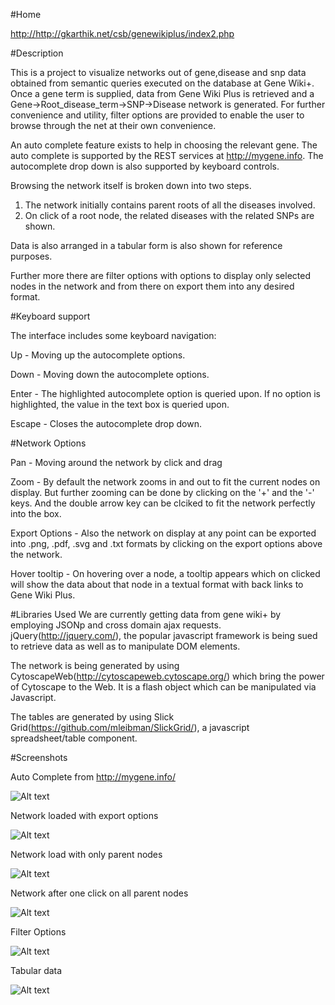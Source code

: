#Home

<http://http://gkarthik.net/csb/genewikiplus/index2.php>

#Description

This is a project to visualize networks out of gene,disease and snp data obtained from semantic queries executed on the database at Gene Wiki+.
Once a gene term is supplied, data from Gene Wiki Plus is retrieved and a Gene->Root_disease_term->SNP->Disease network is generated. For further convenience and utility, filter options are provided to enable the user to browse through the net at their own convenience. 

An auto complete feature exists to help in choosing the relevant gene. The auto complete is supported by the REST services at <http://mygene.info>. The autocomplete drop down is also supported by keyboard controls.

Browsing the network itself is broken down into two steps.

1. The network initially contains parent roots of all the diseases involved.
2. On click of a root node, the related diseases with the related SNPs are shown.

Data is also arranged in a tabular form is also shown for reference purposes. 

Further more there are filter options with options to display only selected nodes in the network and from there on export them into any desired format.

#Keyboard support

The interface includes some keyboard navigation:

Up - Moving up the autocomplete options.

Down - Moving down the autocomplete options.

Enter - The highlighted autocomplete option is queried upon. If no option is highlighted, the value in the text box is queried upon.

Escape - Closes the autocomplete drop down.

#Network Options

Pan - Moving around the network by click and drag

Zoom - By default the network zooms in and out to fit the current nodes on display. But further zooming can be done by clicking on the '+' and the '-' keys. And the double arrow key can be clciked to fit the network perfectly into the box.

Export Options - Also the network on display at any point can be exported into .png, .pdf, .svg and .txt formats by clicking on the export options above the network.

Hover tooltip - On hovering over a node, a tooltip appears which on clicked will show the data about that node in a textual format with back links to Gene Wiki Plus.

#Libraries Used
We are currently getting data from gene wiki+ by employing JSONp and cross domain ajax requests. jQuery(<http://jquery.com/>), the popular javascript framework is being sued to retrieve data as well as to manipulate DOM elements.

The network is being generated by using CytoscapeWeb(<http://cytoscapeweb.cytoscape.org/>) which bring the power of Cytoscape to the Web. It is a flash object which can be manipulated via Javascript.

The tables are generated by using Slick Grid(<https://github.com/mleibman/SlickGrid/>), a javascript spreadsheet/table component.

#Screenshots

Auto Complete from <http://mygene.info/> 

![Alt text](http://gkarthik.net/csb/genewikiplus/readme_images/dropdown.jpg "Auto Complete") 

Network loaded with export options

![Alt text](http://gkarthik.net/csb/genewikiplus/readme_images/loaded_network.jpg "Loaded network")

Network load with only parent nodes

![Alt text](http://gkarthik.net/csb/genewikiplus/readme_images/loadenetwork1.jpg "Loaded network with parent nodes")

Network after one click on all parent nodes

![Alt text](http://gkarthik.net/csb/genewikiplus/readme_images/loadenetwork2.jpg "Loaded network with all nodes")

Filter Options

![Alt text](http://gkarthik.net/csb/genewikiplus/readme_images/loaded_network_filter.jpg "Loaded network with filter options")

Tabular data

![Alt text](http://gkarthik.net/csb/genewikiplus/readme_images/tabular.jpg "Tabular data")